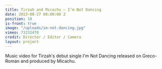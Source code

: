 ```yaml
---
title: Tirzah and Micachu — I’m Not Dancing
date: 2013-08-27 00:00:00 Z
position: 10
is-front: true
image: "/uploads/im-not-dancing.jpg"
vimeo: 73232470
credit: Director / Editor / Camera
layout: project
---
```


Music video for Tirzah's debut single I'm Not Dancing released on Greco-Roman and produced by Micachu.